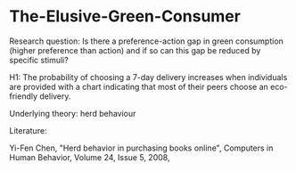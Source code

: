 # The-Elusive-Green-Consumer

Research question: Is there a preference-action gap in green consumption (higher preference than action) and if so can this gap be reduced by specific stimuli? 


H1: The probability of choosing a 7-day delivery increases when individuals are provided with a chart indicating that most of their peers choose an eco-friendly delivery. 

Underlying theory: herd behaviour  


Literature: 

Yi-Fen Chen,
"Herd behavior in purchasing books online",
Computers in Human Behavior,
Volume 24, Issue 5,
2008,



